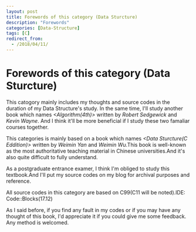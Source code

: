 ```yaml
---
layout: post
title: Forewords of this category (Data Sturcture)
description: "Forewords"
categories: [Data-Structure]
tags: [C]
redirect_from:
  - /2018/04/11/
---
```

# Forewords of this category (Data Sturcture)
   This catogory mainly includes my thoughts and source codes in the duration of my Data Structure's study. In the same time, I'll study another book which names *<Algorithm(4th)>* written by *Robert Sedgewick* and *Kevin Wayne*. And I think it'll be more beneficial if I study these two famaliar courses together.
  
  This categories is mainly based on a book which names *<Data Sturcture(C Eddition)>* written by *Weimin Yan* and *Weimin Wu*.This book is well-known as the most authoritative teaching material in Chinese universities.And it's also quite difficult to fully understand.
  
  As a postgraduate entrance examer, I think I'm obliged to study this textbook.And I'll put my source codes on my blog for archival purposes and reference.
  
  All source codes in this category are based on C99(C11 will be noted).IDE: Code::Blocks(17.12)
  
  As I said before, if you find any fault in my codes or if you may have any thought of this book, I'd appreciate it if you could give me some feedback. Any method is welcomed.
